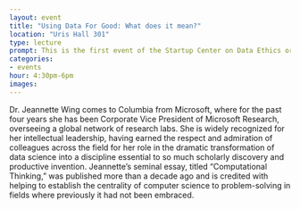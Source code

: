 ```yaml
---
layout: event
title: "Using Data For Good: What does it mean?"
location: "Uris Hall 301"
type: lecture
prompt: This is the first event of the Startup Center on Data Ethics organized by Manan Ahmed, Bruce Kogat and Josh Whitford. The center is in a pilot year to develop both a context of discussion that will attract colleagues from different fields to discuss ethics in data, and seed research to advance our understanding of ethics in the new age of data sciences and computational social science.
categories:
- events
hour: 4:30pm-6pm
images:
---
```


Dr. Jeannette Wing comes to Columbia from Microsoft, where for the past four years she has been Corporate Vice President of Microsoft Research, overseeing a global network of research labs. She is widely recognized for her intellectual leadership, having earned the respect and admiration of colleagues across the field for her role in the dramatic transformation of data science into a discipline essential to so much scholarly discovery and productive invention. Jeannette’s seminal essay, titled “Computational Thinking,” was published more than a decade ago and is credited with helping to establish the centrality of computer science to problem-solving in fields where previously it had not been embraced.


